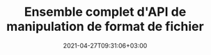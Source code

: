 ---
############################# Static ############################
layout: "product"
date: 2021-04-27T09:31:06+03:00
draft: false

############################# Head ############################
head_title: "API de manipulation de documents .NET Java pour les systèmes de gestion de fichiers"
head_description: "API de manipulation et de visualisation de documents .NET et Java pour Word Excel PowerPoint Outlook HTML PDF. Ajoutez des fonctionnalités de code-barres d'imagerie et d'OCR aux applications .NET ou Java."

############################# Header ############################
title: "Ensemble complet d'API de manipulation de format de fichier"
description: "Effectuez des tâches de traitement de documents sur Word, Excel, PDF, PowerPoint, Outlook et plus de 100 autres formats de fichiers, à l'aide de nos API natives pour .NET et Java."
button:
  enable: true

############################# APIs ###############################
apis:
  enable: true

  api:
    # api loop
    - title: "Conholdate.Total Product Family Includes"
      link: "https://products.conholdate.com/fr/total/"
      label: "Afficher toutes les API High Code"
      api_product:
        # api_product loop
        - link: "/fr/total/net/"
          img_alt: "Conholdate.Total for .NET"
          image: "/images/conholdate_total-for-net.png"
          product: "Conholdate.Total for"
          platform: ".NET"
          content: "Ciblez Windows Forms, ASP.NET, WPF, WCF ou tout type d'application basée sur .NET Framework 2.0 ou version ultérieure."

        # api_product loop
        - link: "/fr/total/java/"
          img_alt: "Conholdate.Total for Java"
          image: "/images/conholdate_total-for-java.png"
          product: "Conholdate.Total for"
          platform: "Java"
          content: "API Java natives pour le bureau, le Web ou tout type d'application basée sur Java SE ou EE."

############################# Support ############################
support:
    enable: true

############################# Back to top ###############################
back_to_top:
  enable: true
---